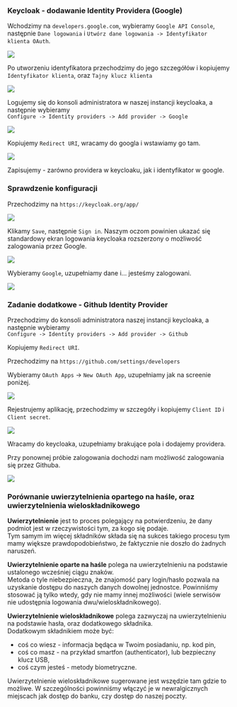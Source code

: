 ### Keycloak - dodawanie Identity Providera (Google)

Wchodzimy na `developers.google.com`, wybieramy `Google API Console`,  
następnie `Dane logowania` i `Utwórz dane logowania -> Identyfikator klienta OAuth`.

![](img/01.png)

Po utworzeniu identyfikatora przechodzimy do jego szczegółów i kopiujemy
`Identyfikator klienta`, oraz `Tajny klucz klienta`

![](img/02.png)


Logujemy się do konsoli administratora w naszej instancji keycloaka, a następnie wybieramy  
`Configure -> Identity providers -> Add provider -> Google`

![](img/03.png)

Kopiujemy `Redirect URI`, wracamy do googla i wstawiamy go tam.

![](img/04.png)

Zapisujemy - zarówno providera w keycloaku, jak i identyfikator w google.

### Sprawdzenie konfiguracji

Przechodzimy na `https://keycloak.org/app/`

![](img/05.png)

Klikamy `Save`, następnie `Sign in`. Naszym oczom powinien ukazać się standardowy ekran logowania keycloaka rozszerzony o możliwość zalogowania przez Google.

![](img/06.png)

Wybieramy `Google`, uzupełniamy dane i... jesteśmy zalogowani.

![](img/07.png)

### Zadanie dodatkowe - Github Identity Provider

Przechodzimy do konsoli administratora naszej instancji keycloaka, a następnie wybieramy  
`Configure -> Identity providers -> Add provider -> Github`

Kopiujemy `Redirect URI`.

Przechodzimy na `https://github.com/settings/developers`

Wybieramy `OAuth Apps` -> `New OAuth App`, uzupełniamy jak na screenie poniżej.

![](img/08.png)

Rejestrujemy aplikację, przechodzimy w szczegóły i kopiujemy `Client ID` i `Client secret`.

![](img/09.png)

Wracamy do keycloaka, uzupełniamy brakujące pola i dodajemy providera.
 
Przy ponownej próbie zalogowania dochodzi nam możliwość zalogowania się przez Githuba.

![](img/10.png)

### Porównanie uwierzytelnienia opartego na haśle, oraz uwierzytelnienia wieloskładnikowego

**Uwierzytelnienie** jest to proces polegający na potwierdzeniu, że dany podmiot jest w rzeczywistości tym,
za kogo się podaje.  
Tym samym im więcej składników składa się na sukces takiego procesu tym mamy większe prawdopodobieństwo,
że faktycznie nie doszło do żadnych naruszeń.  

**Uwierzytelnienie oparte na haśle** polega na uwierzytelnieniu na podstawie ustalonego wcześniej ciągu znaków.  
Metoda o tyle niebezpieczna, że znajomość pary login/hasło pozwala na uzyskanie dostępu do naszych danych dowolnej jednostce. Powinniśmy stosować ją tylko wtedy, gdy nie mamy innej możliwości (wiele serwisów nie udostępnia logowania dwu/wieloskładnikowego).

**Uwierzytelnienie wieloskładnikowe** polega zazwyczaj na uwierzytelnieniu na podstawie hasła, oraz dodatkowego składnika.  
Dodatkowym składnikiem może być:
* coś co wiesz - informacja będąca w Twoim posiadaniu, np. kod pin,
* coś co masz - na przykład smartfon (authenticator), lub bezpieczny klucz USB,
* coś czym jesteś - metody biometryczne.

Uwierzytelnienie wieloskładnikowe sugerowane jest wszędzie tam gdzie to możliwe. W szczególności powinniśmy włączyć je w newralgicznych miejscach jak dostęp do banku, czy dostęp do naszej poczty.

